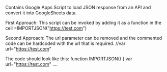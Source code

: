 Contains Google Apps Script to load JSON response from an API
and convert it into GoogleSheets data.

First Approach:
This script can be invoked by adding it as a function in the cell
=IMPORTJSON("https://test.com")

Second Approach:
The url parameter can be removed and the commented code can be hardcoded with the url that is required.
//var url="https://test.com"

The code should look like this:
function IMPORTJSON() {
  var url="https://test.com"
  ....